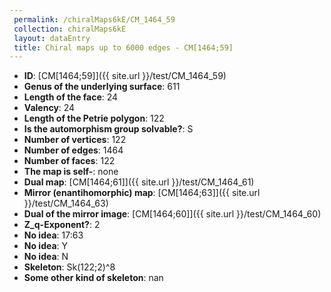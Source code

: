 ```yaml
--- 
 permalink: /chiralMaps6kE/CM_1464_59 
 collection: chiralMaps6kE
 layout: dataEntry
 title: Chiral maps up to 6000 edges - CM[1464;59]
---
```


- **ID**: [CM[1464;59]]({{ site.url }}/test/CM_1464_59)
- **Genus of the underlying surface**: 611
- **Length of the face**: 24
- **Valency**: 24
- **Length of the Petrie polygon**: 122
- **Is the automorphism group solvable?**: S
- **Number of vertices**: 122
- **Number of edges**: 1464
- **Number of faces**: 122
- **The map is self-**: none
- **Dual map**: [CM[1464;61]]({{ site.url }}/test/CM_1464_61)
- **Mirror (enantihomorphic) map**: [CM[1464;63]]({{ site.url }}/test/CM_1464_63)
- **Dual of the mirror image**: [CM[1464;60]]({{ site.url }}/test/CM_1464_60)
- **Z_q-Exponent?**: 2
- **No idea**:  17:63
- **No idea**: Y
- **No idea**: N
- **Skeleton**: Sk(122;2)^8
- **Some other kind of skeleton**: nan
